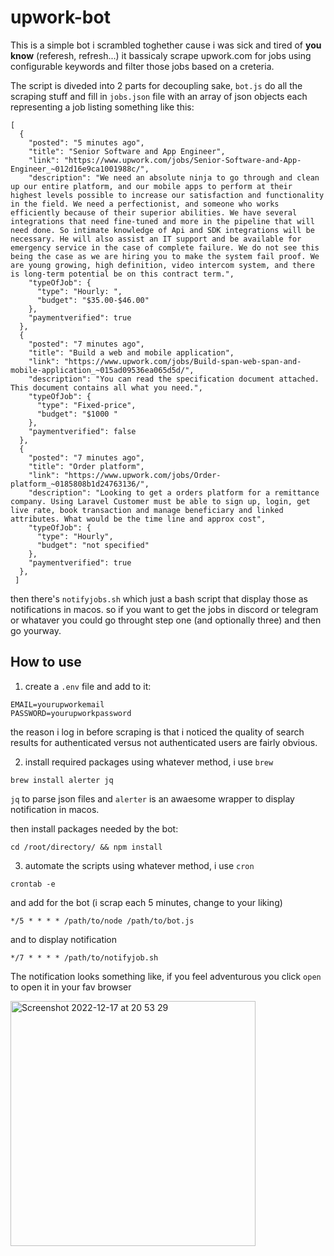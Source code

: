 # upwork-bot
This is a simple bot i scrambled toghether cause i was sick and tired of **you know** (referesh, refresh...) it bassicaly scrape 
upwork.com for jobs using configurable keywords and filter those jobs based on a creteria.

The script is diveded into 2 parts for decoupling sake, `bot.js` do all the scraping stuff and fill in `jobs.json` file with an array of json objects each
representing a job listing something like this:

```
[
  {
    "posted": "5 minutes ago",
    "title": "Senior Software and App Engineer",
    "link": "https://www.upwork.com/jobs/Senior-Software-and-App-Engineer_~012d16e9ca1001988c/",
    "description": "We need an absolute ninja to go through and clean up our entire platform, and our mobile apps to perform at their highest levels possible to increase our satisfaction and functionality in the field. We need a perfectionist, and someone who works efficiently because of their superior abilities. We have several integrations that need fine-tuned and more in the pipeline that will need done. So intimate knowledge of Api and SDK integrations will be necessary. He will also assist an IT support and be available for emergency service in the case of complete failure. We do not see this being the case as we are hiring you to make the system fail proof. We are young growing, high definition, video intercom system, and there is long-term potential be on this contract term.",
    "typeOfJob": {
      "type": "Hourly: ",
      "budget": "$35.00-$46.00"
    },
    "paymentverified": true
  },
  {
    "posted": "7 minutes ago",
    "title": "Build a web and mobile application",
    "link": "https://www.upwork.com/jobs/Build-span-web-span-and-mobile-application_~015ad09536ea065d5d/",
    "description": "You can read the specification document attached. This document contains all what you need.",
    "typeOfJob": {
      "type": "Fixed-price",
      "budget": "$1000 "
    },
    "paymentverified": false
  },
  {
    "posted": "7 minutes ago",
    "title": "Order platform",
    "link": "https://www.upwork.com/jobs/Order-platform_~0185808b1d24763136/",
    "description": "Looking to get a orders platform for a remittance company. Using Laravel Customer must be able to sign up, login, get live rate, book transaction and manage beneficiary and linked attributes. What would be the time line and approx cost",
    "typeOfJob": {
      "type": "Hourly",
      "budget": "not specified"
    },
    "paymentverified": true
  },
 ]

```

then there's `notifyjobs.sh` which just a bash script that display those as notifications in macos.
so if you want to get the jobs in discord or telegram or whataver you could go throught step one  (and optionally three) and then go yourway. 


## How to use

 1. create a `.env` file and add to it:
 
 ```
 EMAIL=yourupworkemail
 PASSWORD=yourupworkpassword
 ```
 the reason i log in before scraping is that i noticed the quality of search results for authenticated versus not authenticated users are fairly obvious.
 
 2. install required packages using whatever method, i use `brew`

```
brew install alerter jq
```
`jq` to parse json files and `alerter` is an awaesome wrapper to display notification in macos.

then install packages needed by the bot:
```
cd /root/directory/ && npm install
```
 
 3. automate the scripts using whatever method, i use `cron` 
 
 ```
 crontab -e 
 ```
 and add for the bot (i scrap each 5 minutes, change to your liking)
 ```
 */5 * * * * /path/to/node /path/to/bot.js
 ```
 and to display notification 
 ```
 */7 * * * * /path/to/notifyjob.sh
 ```
 
 
 The notification looks something like, if you feel adventurous you click `open` to open it in your fav browser

 <img width="392" alt="Screenshot 2022-12-17 at 20 53 29" src="https://user-images.githubusercontent.com/65143740/208701242-2efa0943-dcb2-43fd-9da7-d822760cac4e.png">

 
